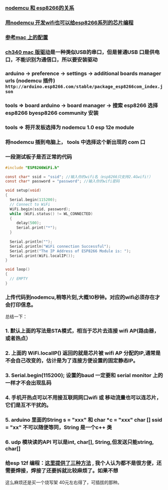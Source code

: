 ### [nodemcu 和 esp8266的关系](http://www.taichi-maker.com/homepage/esp8266-nodemcu-iot/esp8266-nodemcu-tutorial-index/nodemcu-hardware/)
### [用nodemcu 开发wifi也可以给esp8266系列的芯片编程](https://www.bilibili.com/read/cv2186586/)
### [参考mac 上的配置](https://www.toutiao.com/i6798723641820316168/)
### [ch340 mac 版驱动](https://github.com/adrianmihalko/ch340g-ch34g-ch34x-mac-os-x-driver/raw/master/CH34x_Install_V1.5.pkg)是一种类似USB的串口，但是普通USB 口是供电口，不能识别为通信口，所以要安装驱动
### arduino -> preference -> settings -> additional boards manager urls (nodemcu 插件) ```http://arduino.esp8266.com/stable/package_esp8266com_index.json```
### tools => board arduino -> board manager -> 搜索 esp8266 选择 esp8266 byesp8266 community 安装
### tools => 将开发板选择为 nodemcu 1.0 esp 12e module
### 将nodemcu 插到电脑上， tools 中选择这个新出现的 com 口
### 一段测试板子是否正常的代码
```c
#include "ESP8266WiFi.h"

const char* ssid = "ssid"; //输入你的wifi名（esp8266只支持2.4Gwifi!）
const char* password = "password"; //输入你的wifi密码

void setup(void)
{ 
  Serial.begin(115200);
  // Connect to WiFi
  WiFi.begin(ssid, password);
  while (WiFi.status() != WL_CONNECTED) 
  {
     delay(500);
     Serial.print("*");
  }
  
  Serial.println("");
  Serial.println("WiFi connection Successful");
  Serial.print("The IP Address of ESP8266 Module is: ");
  Serial.print(WiFi.localIP());
}

void loop() 
{
  // EMPTY
}
```

### 上传代码到nodemcu,稍等片刻,大概10秒钟。对应的wifi必须存在才会打印信息。
总结一下：
### 1. 默认上面的写法是STA模式，相当于芯片去连接 wifi AP(路由器，或者热点）
### 2. 上面的 WiFi.localIP() 返回的就是芯片被 wifi AP 分配的IP,通常是不会自己改变的，估计是为了连接方便设置的固定静态IP。
### 3. Serial.begin(115200); 设置的baud 一定要和 serial monitor 上的 一样才不会出现乱码
### 4. 手机开热点可以不用接互联网网口wifi 或 移动流量也可以连芯片，它们是互不干扰的。
### 5. arduino 里面的String s = "xxx" 和 char *c = "xxx" char [] ssid = "xx" 不可以随便等同，String 是一个c++ 类
### 6. udp 模块读的API 可以是int, char[], String,但发送只能string, char[]

### 给esp 12f 编程：[这里提供了三种方法](https://www.youtube.com/watch?v=_iX67plFeLs&t=99s) , 我个人认为都不是很方便，还需要焊接，焊接了还要拆就比较麻烦了。如果不想
这么麻烦还是买一个烧写架 40元左右得了，可插拔的那种。
